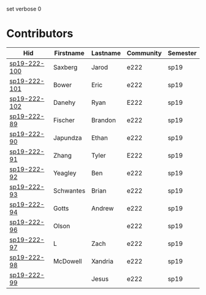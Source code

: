 set verbose 0
# Contributors

| Hid                                                                 | Firstname   | Lastname   | Community   | Semester   |
|---------------------------------------------------------------------|-------------|------------|-------------|------------|
| [sp19-222-100](https://github.com/cloudmesh-community/sp19-222-100) | Saxberg     | Jarod      | e222        | sp19       |
| [sp19-222-101](https://github.com/cloudmesh-community/sp19-222-101) | Bower       | Eric       | e222        | sp19       |
| [sp19-222-102](https://github.com/cloudmesh-community/sp19-222-102) | Danehy      | Ryan       | E222        | sp19       |
| [sp19-222-89](https://github.com/cloudmesh-community/sp19-222-89)   | Fischer     | Brandon    | e222        | sp19       |
| [sp19-222-90](https://github.com/cloudmesh-community/sp19-222-90)   | Japundza    | Ethan      | e222        | sp19       |
| [sp19-222-91](https://github.com/cloudmesh-community/sp19-222-91)   | Zhang       | Tyler      | E222        | sp19       |
| [sp19-222-92](https://github.com/cloudmesh-community/sp19-222-92)   | Yeagley     | Ben        | e222        | sp19       |
| [sp19-222-93](https://github.com/cloudmesh-community/sp19-222-93)   | Schwantes   | Brian      | e222        | sp19       |
| [sp19-222-94](https://github.com/cloudmesh-community/sp19-222-94)   | Gotts       | Andrew     | e222        | sp19       |
| [sp19-222-96](https://github.com/cloudmesh-community/sp19-222-96)   | Olson       |            | e222        | sp19       |
| [sp19-222-97](https://github.com/cloudmesh-community/sp19-222-97)   | L           | Zach       | e222        | sp19       |
| [sp19-222-98](https://github.com/cloudmesh-community/sp19-222-98)   | McDowell    | Xandria    | e222        | sp19       |
| [sp19-222-99](https://github.com/cloudmesh-community/sp19-222-99)   |             | Jesus      | e222        | sp19       |
